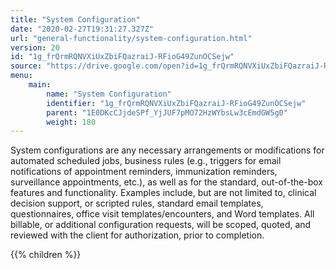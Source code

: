 ```yaml
---
title: "System Configuration"
date: "2020-02-27T19:31:27.327Z"
url: "general-functionality/system-configuration.html"
version: 20
id: "1g_frQrmRQNVXiUxZbiFQazraiJ-RFioG49ZunOCSejw"
source: "https://drive.google.com/open?id=1g_frQrmRQNVXiUxZbiFQazraiJ-RFioG49ZunOCSejw"
menu:
    main:
        name: "System Configuration"
        identifier: "1g_frQrmRQNVXiUxZbiFQazraiJ-RFioG49ZunOCSejw"
        parent: "1E0DKcCJjdeSPf_YjJUF7pMO72HzWYbsLw3cEmdGW5g0"
        weight: 180
---
```

System configurations are any necessary arrangements or modifications for automated scheduled jobs, business rules (e.g., triggers for email notifications of appointment reminders, immunization reminders, surveillance appointments, etc.), as well as for the standard, out-of-the-box features and functionality. Examples include, but are not limited to, clinical decision support, or scripted rules, standard email templates, questionnaires, office visit templates/encounters, and Word templates. All billable, or additional configuration requests, will be scoped, quoted, and reviewed with the client for authorization, prior to completion. 

{{% children %}}

